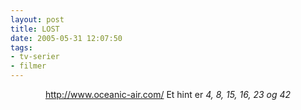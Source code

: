```yaml
---
layout: post
title: LOST
date: 2005-05-31 12:07:50
tags: 
- tv-serier
- filmer
---
```

<div align="center"> <a href="http://www.oceanic-air.com/ ">http://www.oceanic-air.com/</a> Et hint er <em>4, 8, 15, 16, 23 og 42</em> </div>
